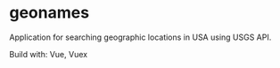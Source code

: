 # geonames

Application for searching geographic locations in USA using USGS API.

Build with: Vue, Vuex
